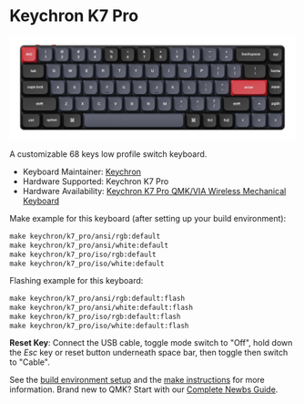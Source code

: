 # Keychron K7 Pro

![Keychron K7 Pro](https://github.com/Keychron/ProductImage/blob/main/K_Pro/k7_pro.jpg?raw=true)

A customizable 68 keys low profile switch keyboard.

* Keyboard Maintainer: [Keychron](https://github.com/keychron)
* Hardware Supported: Keychron K7 Pro
* Hardware Availability: [Keychron K7 Pro QMK/VIA Wireless Mechanical Keyboard](https://www.keychron.com/products/keychron-k7-pro-qmk-via-wireless-custom-mechanical-keyboard)

Make example for this keyboard (after setting up your build environment):

    make keychron/k7_pro/ansi/rgb:default
    make keychron/k7_pro/ansi/white:default
    make keychron/k7_pro/iso/rgb:default
    make keychron/k7_pro/iso/white:default

Flashing example for this keyboard:

    make keychron/k7_pro/ansi/rgb:default:flash
    make keychron/k7_pro/ansi/white:default:flash
    make keychron/k7_pro/iso/rgb:default:flash
    make keychron/k7_pro/iso/white:default:flash

**Reset Key**: Connect the USB cable, toggle mode switch to "Off", hold down the *Esc* key or reset button underneath space bar, then toggle then switch to "Cable".

See the [build environment setup](https://docs.qmk.fm/#/getting_started_build_tools) and the [make instructions](https://docs.qmk.fm/#/getting_started_make_guide) for more information. Brand new to QMK? Start with our [Complete Newbs Guide](https://docs.qmk.fm/#/newbs).
